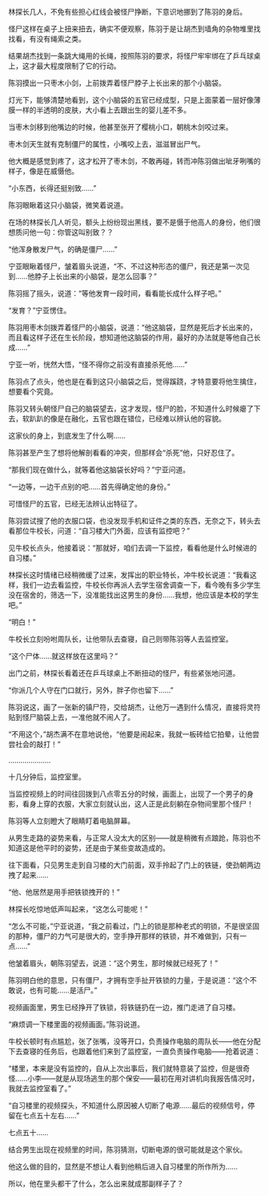 林探长几人，不免有些担心红线会被怪尸挣断，下意识地挪到了陈羽的身后。

怪尸这样在桌子上扭来扭去，确实不便观察，陈羽于是让胡杰到墙角的杂物堆里找找看，有没有绳索之类。

结果胡杰找到一条跳大绳用的长绳，按照陈羽的要求，将怪尸牢牢绑在了乒乓球桌上，这才最大程度限制了它的行动。

陈羽摸出一只枣木小剑，上前拨弄着怪尸脖子上长出来的那个小脑袋。

灯光下，能够清楚地看到，这个小脑袋的五官已经成型，只是上面蒙着一层好像薄膜一样的半透明的皮肤，大小看上去跟出生的婴儿差不多。

当枣木剑移到他嘴边的时候，他甚至张开了樱桃小口，朝桃木剑咬过来。

枣木剑天生就有克制僵尸的属性，小嘴咬上去，滋滋冒出尸气。

他大概是感觉到疼了，这才松开了枣木剑，不敢再碰，转而冲陈羽做出呲牙咧嘴的样子，像是在威慑他。

“小东西，长得还挺别致……”

陈羽眼瞅着这只小脑袋，微笑着说道。

在场的林探长几人听见，额头上纷纷现出黑线，要不是慑于他高人的身份，他们很想质问他一句：你管这叫别致？？

“他浑身散发尸气，的确是僵尸……”

宁亚眼瞅着怪尸，皱着眉头说道，“不、不过这种形态的僵尸，我还是第一次见到……他脖子上长出来的小脑袋，是怎么回事？”

陈羽摇了摇头，说道：“等他发育一段时间，看看能长成什么样子吧。”

“发育？”宁亚愣住。

陈羽用枣木剑拨弄着怪尸的小脑袋，说道：“他这脑袋，显然是死后才长出来的，而且看这样子还在生长阶段，想知道他这脑袋的作用，最好的办法就是等他自己长成……”

宁亚一听，恍然大悟，“怪不得你之前没有直接杀死他……”

陈羽点了点头，他也是在看到这只小脑袋之后，觉得蹊跷，才特意要将他生擒住，想要看个究竟。

陈羽又转头朝怪尸自己的脑袋望去，这才发现，怪尸的脸，不知道什么时候瘪了下去，软趴趴的像是在融化，五官也跟在错位，已经难以辨认他的容貌。

这家伙的身上，到底发生了什么啊……

陈羽甚至产生了想将他解剖看看的冲突，但那样会“杀死”他，只好忍住了。

“那我们现在做什么，就等着他这脑袋长好吗？”宁亚问道。

“一边等，一边干点别的吧……首先得确定他的身份。”

可惜怪尸的五官，已经无法辨认出特征了。

陈羽尝试搜了他的衣服口袋，也没发现手机和证件之类的东西，无奈之下，转头去看那位牛校长，问道：“自习楼大门外面，应该有监控吧？”

见牛校长点头，他接着说：“那就好，咱们去调一下监控，看看他是什么时候进的自习楼。”

林探长这时情绪已经稍微缓了过来，发挥出的职业特长，冲牛校长说道：“我看这样，我们一边去看监控，牛校长你再派人去学生宿舍调查一下，看今晚有多少学生没在宿舍的，筛选一下，没准能找出这男生的身份……我想，他应该是本校的学生吧。”

“明白！”

牛校长立刻吩咐周队长，让他带队去查寝，自己则带陈羽等人去监控室。

“这个尸体……就这样放在这里吗？”

出门之前，林探长看着还在乒乓球桌上不断扭动的怪尸，有些紧张地问道。

“你派几个人守在门口就行，另外，胖子你也留下……”

陈羽说这，画了一张新的镇尸符，交给胡杰，让他万一遇到什么情况，直接将灵符贴到怪尸脑袋上去，一准他就不闹人了。

“不用这个，”胡杰满不在意地说他，“他要是闹起来，我就一板砖给它拍晕，让他尝尝社会的敲打！”

…………………

十几分钟后，监控室里。

当监控视频上的时间往回拨到八点零五分的时候，画面上，出现了一个男子的身影，看身上穿的衣服，大家立刻就认出，这人正是此刻躺在杂物间里那个怪尸！

陈羽等人立刻瞪大了眼睛盯着电脑屏幕。

从男生走路的姿势来看，与正常人没太大的区别——就是稍微有点踉跄，陈羽也不知道这是他平时的姿势，还是由于某些变故造成的。

往下面看，只见男生走到自习楼的大门前面，双手拎起了门上的铁链，使劲朝两边拽了起来……

“他、他居然是用手把铁锁拽开的！”

林探长吃惊地低声叫起来，“这怎么可能呢！”

“怎么不可能，”宁亚说道，“我之前看过，门上的锁是那种老式的明锁，不是很坚固的那种，僵尸的力气可是很大的，空手挣开那样的铁锁，并不难做到，只有一点……”

他皱着眉头，朝陈羽望去，说道：“这个男生，那时候就已经死了！”

陈羽明白他的意思，只有僵尸，才拥有空手扯开铁锁的力量，于是说道：“这个不敢说，也有可能……是活尸。”

视频画面里，男生已经挣开了铁锁，将铁链扔在一边，推门走进了自习楼。

“麻烦调一下楼里面的视频画面。”陈羽说道。

牛校长顿时有点尴尬，张了张嘴，没等开口，负责操作电脑的周队长——他在分配下去查寝的任务后，也跟着他们来到了监控室，一直负责操作电脑——抢着说道：

“楼里，本来是没有监控的，自从上次出事后，我们就特意装了监控，但是很奇怪……小李——就是从现场逃生的那个保安——最初在用对讲机向我报告情况时，我就去监控室看了。”

“自习楼里的视频探头，不知道什么原因被人切断了电源……最后的视频信号，停留在七点五十左右……”

七点五十……

结合男生出现在视频里的时间，陈羽猜测，切断电源的很可能就是这个家伙。

他这么做的目的，显然是不想让人看到他稍后进入自习楼里的所作所为……

所以，他在里头都干了什么，怎么出来就成那副样子了？
